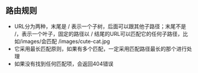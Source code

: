 ## 路由规则
+ URL分为两种，末尾是 / 表示一个子树，后面可以跟其他子路径；末尾不是 /，表示一个叶子，固定的路径以 / 结尾的URL可以匹配它的任何子路径，比如/images/会匹配 /images/cute-cat.jpg
+ 它采用最长匹配原则，如果有多个匹配，一定采用匹配路径最长的那个进行处理
+ 如果没有找到任何匹配项，会返回404错误